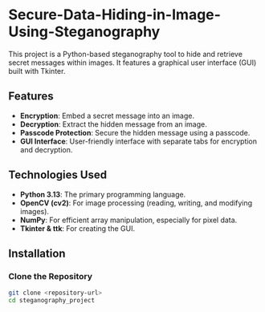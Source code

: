 # Secure-Data-Hiding-in-Image-Using-Steganography

This project is a Python-based steganography tool to hide and retrieve secret messages within images. It features a graphical user interface (GUI) built with Tkinter.

## Features

- **Encryption**: Embed a secret message into an image.
- **Decryption**: Extract the hidden message from an image.
- **Passcode Protection**: Secure the hidden message using a passcode.
- **GUI Interface**: User-friendly interface with separate tabs for encryption and decryption.

## Technologies Used

- **Python 3.13**: The primary programming language.
- **OpenCV (cv2)**: For image processing (reading, writing, and modifying images).
- **NumPy**: For efficient array manipulation, especially for pixel data.
- **Tkinter & ttk**: For creating the GUI.

## Installation

### Clone the Repository

```bash
git clone <repository-url>
cd steganography_project
